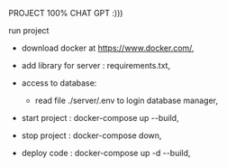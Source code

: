PROJECT 100% CHAT GPT :)))




run project

- download docker at https://www.docker.com/, 
- add library for server : requirements.txt, 

- access to database:
  + read file ./server/.env to login database manager, 

- start project : docker-compose up --build, 
- stop project  : docker-compose down, 
- deploy code   : docker-compose up -d --build, 
